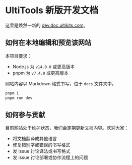 # UltiTools 新版开发文档

这里是焕然一新的 [dev.doc.ultikits.com](https://ultitools.doc.ultikits.com)。

## 如何在本地编辑和预览该网站

本项目要求：

- Node.js 为 `v14.0.0` 或更高版本
- pnpm 为 `v7.4.0` 或更高版本

网站内容以 Markdown 格式书写，位于 `docs` 文件夹中。

```sh
pnpm i
pnpm run dev
```

## 如何参与贡献

目前网站处于维护状态，我们会定期更新文档内容。欢迎大家：

- 将文档翻译成其他语言
- 修复错别字或错误的书写格式
- 发 issue 讨论译法或书写格式
- 发 issue 讨论部署或协作流程上的问题
